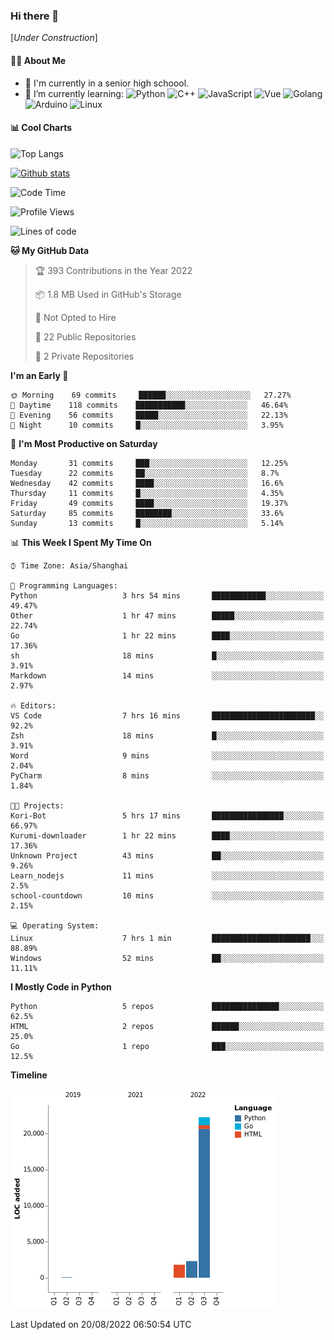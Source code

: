 ### Hi there 👋

\[*Under Construction*\]

<!--
**NoNormalCreeper/NoNormalCreeper** is a ✨ _special_ ✨ repository because its `README.md` (this file) appears on your GitHub profile.

Here are some ideas to get you started:

- 🔭 I’m currently working on ...
- 🌱 I’m currently learning ...
- 👯 I’m looking to collaborate on ...
- 🤔 I’m looking for help with ...
- 💬 Ask me about ...
- 📫 How to reach me: ...
- 😄 Pronouns: ...
- ⚡ Fun fact: ...
-->

#### 👩‍💻 About Me

- 🏫 I'm currently in a senior high schoool.
- 🌱 I’m currently learning: 
![Python](https://img.shields.io/badge/-Python-blue?style=flat-square&logo=Python&logoColor=fff)
![C++](https://img.shields.io/badge/-C%2B%2B-00599C?style=flat-square&logo=C%2B%2B&logoColor=fff)
![JavaScript](https://img.shields.io/badge/-JavaScript-ffca18?style=flat-square&logo=JavaScript&logoColor=fff)
![Vue](https://img.shields.io/badge/-Vue-4FC08D?style=flat-square&logo=Vue.js&logoColor=fff)
![Golang](https://img.shields.io/badge/-Go-007d9c?style=flat-square&logo=Go&logoColor=fff)
![Arduino](https://img.shields.io/badge/-Arduino-00979D?style=flat-square&logo=Arduino&logoColor=fff)
![Linux](https://img.shields.io/badge/-Linux-FCC624?style=flat-square&logo=Linux&logoColor=fff)

#### 📊 Cool Charts

![Top Langs](https://github-readme-stats.vercel.app/api/top-langs/?username=NoNormalCreeper&layout=compact)

[![Github stats](https://github-readme-stats.vercel.app/api?username=NoNormalCreeper&show_icons=true)](https://github.com/anuraghazra/github-readme-stats)

<!--START_SECTION:waka-->
![Code Time](http://img.shields.io/badge/Code%20Time-51%20hrs%2048%20mins-blue)

![Profile Views](http://img.shields.io/badge/Profile%20Views-0-blue)

![Lines of code](https://img.shields.io/badge/From%20Hello%20World%20I%27ve%20Written-26%20Thousand%20lines%20of%20code-blue)

**🐱 My GitHub Data** 

> 🏆 393 Contributions in the Year 2022
 > 
> 📦 1.8 MB Used in GitHub's Storage 
 > 
> 🚫 Not Opted to Hire
 > 
> 📜 22 Public Repositories 
 > 
> 🔑 2 Private Repositories  
 > 
**I'm an Early 🐤** 

```text
🌞 Morning    69 commits     ██████░░░░░░░░░░░░░░░░░░░   27.27% 
🌆 Daytime    118 commits    ███████████░░░░░░░░░░░░░░   46.64% 
🌃 Evening    56 commits     █████░░░░░░░░░░░░░░░░░░░░   22.13% 
🌙 Night      10 commits     █░░░░░░░░░░░░░░░░░░░░░░░░   3.95%

```
📅 **I'm Most Productive on Saturday** 

```text
Monday       31 commits     ███░░░░░░░░░░░░░░░░░░░░░░   12.25% 
Tuesday      22 commits     ██░░░░░░░░░░░░░░░░░░░░░░░   8.7% 
Wednesday    42 commits     ████░░░░░░░░░░░░░░░░░░░░░   16.6% 
Thursday     11 commits     █░░░░░░░░░░░░░░░░░░░░░░░░   4.35% 
Friday       49 commits     ████░░░░░░░░░░░░░░░░░░░░░   19.37% 
Saturday     85 commits     ████████░░░░░░░░░░░░░░░░░   33.6% 
Sunday       13 commits     █░░░░░░░░░░░░░░░░░░░░░░░░   5.14%

```


📊 **This Week I Spent My Time On** 

```text
⌚︎ Time Zone: Asia/Shanghai

💬 Programming Languages: 
Python                   3 hrs 54 mins       ████████████░░░░░░░░░░░░░   49.47% 
Other                    1 hr 47 mins        █████░░░░░░░░░░░░░░░░░░░░   22.74% 
Go                       1 hr 22 mins        ████░░░░░░░░░░░░░░░░░░░░░   17.36% 
sh                       18 mins             █░░░░░░░░░░░░░░░░░░░░░░░░   3.91% 
Markdown                 14 mins             ░░░░░░░░░░░░░░░░░░░░░░░░░   2.97%

🔥 Editors: 
VS Code                  7 hrs 16 mins       ███████████████████████░░   92.2% 
Zsh                      18 mins             █░░░░░░░░░░░░░░░░░░░░░░░░   3.91% 
Word                     9 mins              ░░░░░░░░░░░░░░░░░░░░░░░░░   2.04% 
PyCharm                  8 mins              ░░░░░░░░░░░░░░░░░░░░░░░░░   1.84%

🐱‍💻 Projects: 
Kori-Bot                 5 hrs 17 mins       ████████████████░░░░░░░░░   66.97% 
Kurumi-downloader        1 hr 22 mins        ████░░░░░░░░░░░░░░░░░░░░░   17.36% 
Unknown Project          43 mins             ██░░░░░░░░░░░░░░░░░░░░░░░   9.26% 
Learn_nodejs             11 mins             ░░░░░░░░░░░░░░░░░░░░░░░░░   2.5% 
school-countdown         10 mins             ░░░░░░░░░░░░░░░░░░░░░░░░░   2.15%

💻 Operating System: 
Linux                    7 hrs 1 min         ██████████████████████░░░   88.89% 
Windows                  52 mins             ██░░░░░░░░░░░░░░░░░░░░░░░   11.11%

```

**I Mostly Code in Python** 

```text
Python                   5 repos             ███████████████░░░░░░░░░░   62.5% 
HTML                     2 repos             ██████░░░░░░░░░░░░░░░░░░░   25.0% 
Go                       1 repo              ███░░░░░░░░░░░░░░░░░░░░░░   12.5%

```


**Timeline**

![Chart not found](https://raw.githubusercontent.com/NoNormalCreeper/NoNormalCreeper/main/charts/bar_graph.png) 


 Last Updated on 20/08/2022 06:50:54 UTC
<!--END_SECTION:waka-->

